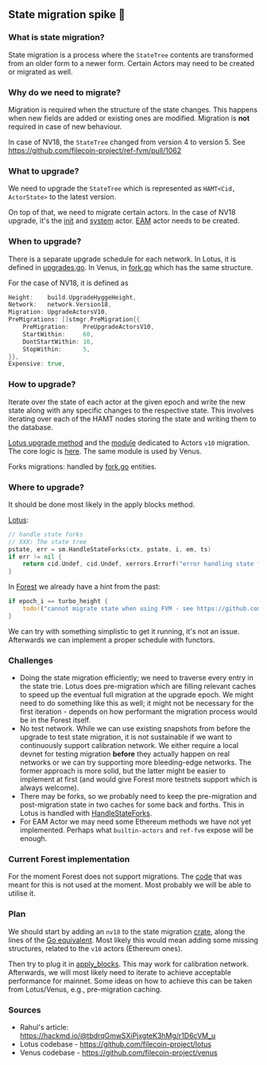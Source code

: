 ## State migration spike 🛂

### What is state migration?

State migration is a process where the `StateTree` contents are transformed from
an older form to a newer form. Certain Actors may need to be created or migrated
as well.

### Why do we need to migrate?

Migration is required when the structure of the state changes. This happens when
new fields are added or existing ones are modified. Migration is **not**
required in case of new behaviour.

In case of NV18, the `StateTree` changed from version 4 to version 5. See
https://github.com/filecoin-project/ref-fvm/pull/1062

### What to upgrade?

We need to upgrade the `StateTree` which is represented as
`HAMT<Cid, ActorState>` to the latest version.

On top of that, we need to migrate certain actors. In the case of NV18 upgrade,
it's the
[init](https://github.com/filecoin-project/go-state-types/blob/d8fdbda2ad86de55bcde7f567c6da9c5f430c7a1/builtin/v10/migration/init.go#L32)
and
[system](https://github.com/filecoin-project/go-state-types/blob/master/builtin/v10/migration/system.go#L24)
actor.
[EAM](https://github.com/filecoin-project/go-state-types/blob/master/builtin/v10/migration/eam.go)
actor needs to be created.

### When to upgrade?

There is a separate upgrade schedule for each network. In Lotus, it is defined
in
[upgrades.go](https://github.com/filecoin-project/lotus/blob/dbbcf4b2ee9626796e23a096c66e67ff350810e4/chain/consensus/filcns/upgrades.go#L83).
In Venus, in
[fork.go](https://github.com/filecoin-project/venus/blob/master/pkg/fork/fork.go)
which has the same structure.

For the case of NV18, it is defined as

```go
Height:    build.UpgradeHyggeHeight,
Network:   network.Version18,
Migration: UpgradeActorsV10,
PreMigrations: []stmgr.PreMigration{{
	PreMigration:    PreUpgradeActorsV10,
	StartWithin:     60,
	DontStartWithin: 10,
	StopWithin:      5,
}},
Expensive: true,
```

### How to upgrade?

Iterate over the state of each actor at the given epoch and write the new state
along with any specific changes to the respective state. This involves iterating
over each of the HAMT nodes storing the state and writing them to the database.

[Lotus upgrade method](https://github.com/filecoin-project/lotus/blob/58900a70333a11a903cf9fe3f29e6a5c309cb000/chain/consensus/filcns/upgrades.go#L1591-L1612)
and the
[module](https://github.com/filecoin-project/go-state-types/tree/master/builtin/v10/migration)
dedicated to Actors `v10` migration. The core logic is
[here](https://github.com/filecoin-project/go-state-types/blob/master/builtin/v10/migration/top.go#L28).
The same module is used by Venus.

Forks migrations: handled by
[fork.go](https://github.com/filecoin-project/lotus/blob/58900a70333a11a903cf9fe3f29e6a5c309cb000/chain/stmgr/forks.go#L42-L53)
entities.

### Where to upgrade?

It should be done most likely in the apply blocks method.

[Lotus](https://github.com/filecoin-project/lotus/blob/74d94af03418c799350fc0f40d3758c23cd82ab8/chain/consensus/compute_state.go#L178):

```go
// handle state forks
// XXX: The state tree
pstate, err = sm.HandleStateForks(ctx, pstate, i, em, ts)
if err != nil {
	return cid.Undef, cid.Undef, xerrors.Errorf("error handling state forks: %w", err)
}
```

In
[Forest](https://github.com/ChainSafe/forest/blob/main/blockchain/state_manager/src/lib.rs#L421-L424)
we already have a hint from the past:

```rust
if epoch_i == turbo_height {
    todo!("cannot migrate state when using FVM - see https://github.com/ChainSafe/forest/issues/1454 for updates");
}
```

We can try with something simplistic to get it running, it's not an issue.
Afterwards we can implement a proper schedule with functors.

### Challenges

- Doing the state migration efficiently; we need to traverse every entry in the
  state trie. Lotus does pre-migration which are filling relevant caches to
  speed up the eventual full migration at the upgrade epoch. We might need to do
  something like this as well; it might not be necessary for the first
  iteration - depends on how performant the migration process would be in the
  Forest itself.
- No test network. While we can use existing snapshots from before the upgrade
  to test state migration, it is not sustainable if we want to continuously
  support calibration network. We either require a local devnet for testing
  migration **before** they actually happen on real networks or we can try
  supporting more bleeding-edge networks. The former approach is more solid, but
  the latter might be easier to implement at first (and would give Forest more
  testnets support which is always welcome).
- There may be forks, so we probably need to keep the pre-migration and
  post-migration state in two caches for some back and forths. This in Lotus is
  handled with
  [HandleStateForks](https://github.com/filecoin-project/lotus/blob/f641139bf237e6e955a9a2f33cfc05ba52430b1b/chain/stmgr/forks.go#L175).
- For EAM Actor we may need some Ethereum methods we have not yet implemented.
  Perhaps what `builtin-actors` and `ref-fvm` expose will be enough.

### Current Forest implementation

For the moment Forest does not support migrations. The
[code](https://github.com/ChainSafe/forest/blob/state-migration-spike/vm/state_migration/src/lib.rs)
that was meant for this is not used at the moment. Most probably we will be able
to utilise it.

### Plan

We should start by adding an `nv18` to the state migration
[crate](https://github.com/ChainSafe/forest/tree/state-migration-spike/vm/state_migration/src),
along the lines of the
[Go equivalent](https://github.com/filecoin-project/go-state-types/blob/master/builtin/v10/migration/init.go).
Most likely this would mean adding some missing structures, related to the `v10`
actors (Ethereum ones).

Then try to plug it in
[apply_blocks](https://github.com/ChainSafe/forest/blob/main/blockchain/state_manager/src/lib.rs#L421-L424).
This may work for calibration network. Afterwards, we will most likely need to
iterate to achieve acceptable performance for mainnet. Some ideas on how to
achieve this can be taken from Lotus/Venus, e.g., pre-migration caching.

### Sources

- Rahul's article: https://hackmd.io/@tbdrqGmwSXiPjxgteK3hMg/r1D6cVM_u
- Lotus codebase - https://github.com/filecoin-project/lotus
- Venus codebase - https://github.com/filecoin-project/venus
